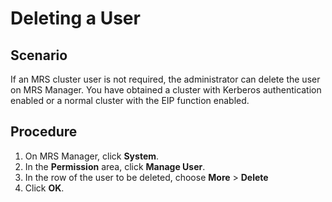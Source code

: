 # **Deleting a User**<a name="EN-US_TOPIC_0125376028"></a>

## Scenario<a name="saeb9dab1e5644d698fd2dea6b65d143f"></a>

If an MRS cluster user is not required, the administrator can delete the user on MRS Manager. You have obtained a cluster with Kerberos authentication enabled or a normal cluster with the EIP function enabled.

## Procedure<a name="s3d9638508e9f42fc83e7ba73dc3e2451"></a>

1.  On MRS Manager, click  **System**.
2.  In the  **Permission** area, click **Manage User**.
3.  In the row of the user to be deleted, choose  **More**  \>  **Delete**
4.  Click  **OK**.

